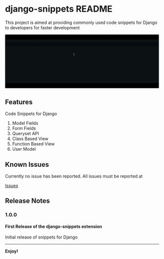 # django-snippets README

This project is aimed at providing commonly used code snippets for Django to developers for faster development

![Django Snippets](./static/django-snippet.gif)

## Features

Code Snippets for Django

1. Model Fields
2. Form Fields
3. Queryset API
4. Class Based View
5. Function Based View
6. User Model

## Known Issues

Currently no issue has been reported. All issues must be reported at 

[Issues](https://github.com/Sid200026/Django-Snippets-VSCode/issues)

## Release Notes

### 1.0.0
#### First Release of the django-snippets extension

Initial release of snippets for Django

-----------------------------------------------------------------------------------------------------------

**Enjoy!**
